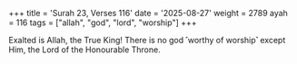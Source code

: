 +++
title = 'Surah 23, Verses 116'
date = '2025-08-27'
weight = 2789
ayah = 116
tags = ["allah", "god", "lord", "worship"]
+++

Exalted is Allah, the True King! There is no god ˹worthy of worship˺ except Him, the Lord of the Honourable Throne.